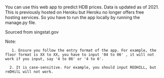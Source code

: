 You can use this web app to predict HDB prices. Data is updated as of 2021. This is previously hosted on Heroku but Heroku no longer offers free hosting services. So you have to run the app locally by running the manage.py file. 



Sourced from singstat.gov


Note: 


       1. Ensure you follow the entry format of the app. For example, the floor format is XX to XX, you have to input '04 to 06' , it will not work if you input, say '4 to 06' or '4 to 6'. 

      2. It is case-sensitive. For example, you should input REDHILL, but reDHilL will not work. 

